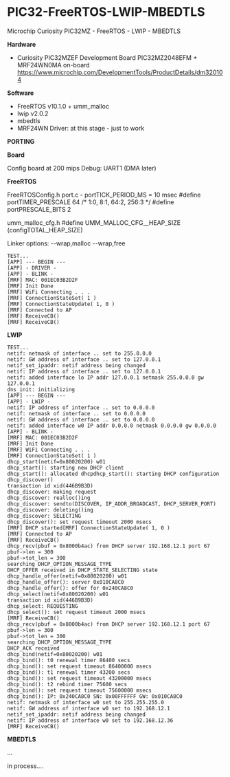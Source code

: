 # PIC32-FreeRTOS-LWIP-MBEDTLS
Microchip Curiosity PIC32MZ - FreeRTOS - LWIP - MBEDTLS

**Hardware**
* Curiosity PIC32MZEF Development Board PIC32MZ2048EFM + MRF24WN0MA on-board 
https://www.microchip.com/DevelopmentTools/ProductDetails/dm320104

**Software**
* FreeRTOS v10.1.0 + umm_malloc
* lwip v2.0.2
* mbedtls
* MRF24WN Driver: at this stage - just to work

**PORTING**

**Board**

Config board at 200 mips
Debug: UART1 (DMA later)

**FreeRTOS**

FreeRTOSConfig.h
port.c - portTICK_PERIOD_MS = 10 msec
#define portTIMER_PRESCALE	64 /* 1:0, 8:1, 64:2, 256:3 */
#define portPRESCALE_BITS	2

umm_malloc_cfg.h 
#define UMM_MALLOC_CFG__HEAP_SIZE   (configTOTAL_HEAP_SIZE)

Linker options: --wrap,malloc --wrap,free
```
TEST...
[APP] --- BEGIN ---
[APP] - DRIVER -
[APP] - BLINK -
[MRF] MAC: 001EC03B2D2F
[MRF] Init Done
[MRF] WiFi Connecting . . .
[MRF] ConnectionStateSet( 1 )
[MRF] ConnectionStateUpdate( 1, 0 )
[MRF] Connected to AP
[MRF] ReceiveCB()
[MRF] ReceiveCB()
```

**LWIP**

```
TEST...
netif: netmask of interface .. set to 255.0.0.0
netif: GW address of interface .. set to 127.0.0.1
netif_set_ipaddr: netif address being changed
netif: IP address of interface .. set to 127.0.0.1
netif: added interface lo IP addr 127.0.0.1 netmask 255.0.0.0 gw 127.0.0.1
dns_init: initializing
[APP] --- BEGIN ---
[APP] - LWIP -
netif: IP address of interface .. set to 0.0.0.0
netif: netmask of interface .. set to 0.0.0.0
netif: GW address of interface .. set to 0.0.0.0
netif: added interface w0 IP addr 0.0.0.0 netmask 0.0.0.0 gw 0.0.0.0
[APP] - BLINK -
[MRF] MAC: 001EC03B2D2F
[MRF] Init Done
[MRF] WiFi Connecting . . .
[MRF] ConnectionStateSet( 1 )
dhcp_start(netif=0x80020200) w01
dhcp_start(): starting new DHCP client
dhcp_start(): allocated dhcpdhcp_start(): starting DHCP configuration
dhcp_discover()
transaction id xid(446B9B3D)
dhcp_discover: making request
dhcp_discover: realloc()ing
dhcp_discover: sendto(DISCOVER, IP_ADDR_BROADCAST, DHCP_SERVER_PORT)
dhcp_discover: deleting()ing
dhcp_discover: SELECTING
dhcp_discover(): set request timeout 2000 msecs
[MRF] DHCP started[MRF] ConnectionStateUpdate( 1, 0 )
[MRF] Connected to AP
[MRF] ReceiveCB()
dhcp_recv(pbuf = 0x8000b4ac) from DHCP server 192.168.12.1 port 67
pbuf->len = 300
pbuf->tot_len = 300
searching DHCP_OPTION_MESSAGE_TYPE
DHCP_OFFER received in DHCP_STATE_SELECTING state
dhcp_handle_offer(netif=0x80020200) w01
dhcp_handle_offer(): server 0x010CA8C0
dhcp_handle_offer(): offer for 0x240CA8C0
dhcp_select(netif=0x80020200) w01
transaction id xid(446B9B3D)
dhcp_select: REQUESTING
dhcp_select(): set request timeout 2000 msecs
[MRF] ReceiveCB()
dhcp_recv(pbuf = 0x8000b4ac) from DHCP server 192.168.12.1 port 67
pbuf->len = 300
pbuf->tot_len = 300
searching DHCP_OPTION_MESSAGE_TYPE
DHCP_ACK received
dhcp_bind(netif=0x80020200) w01
dhcp_bind(): t0 renewal timer 86400 secs
dhcp_bind(): set request timeout 86400000 msecs
dhcp_bind(): t1 renewal timer 43200 secs
dhcp_bind(): set request timeout 43200000 msecs
dhcp_bind(): t2 rebind timer 75600 secs
dhcp_bind(): set request timeout 75600000 msecs
dhcp_bind(): IP: 0x240CA8C0 SN: 0x00FFFFFF GW: 0x010CA8C0
netif: netmask of interface w0 set to 255.255.255.0
netif: GW address of interface w0 set to 192.168.12.1
netif_set_ipaddr: netif address being changed
netif: IP address of interface w0 set to 192.168.12.36
[MRF] ReceiveCB()
```

**MBEDTLS**

...

in process....